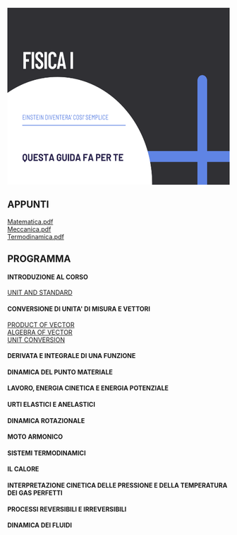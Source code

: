 <p align="center">
<img height="400" weight="700" style="align:center" src="https://github.com/fralabi/images/blob/main/COMPUTER_ENGINEERING/FISICA%20I.png">
</p>


## APPUNTI
[Matematica.pdf](https://github.com/fralabi/Computer_Engineering/blob/main/Primo_Anno/FISICA%20I/appuntiMatematica.pdf) <br>
[Meccanica.pdf](https://github.com/fralabi/Computer_Engineering/blob/main/Primo_Anno/FISICA%20I/appuntiMeccanica.pdf) <br>
[Termodinamica.pdf](https://github.com/fralabi/Computer_Engineering/blob/main/Primo_Anno/FISICA%20I/appuntiTermodinamica.pdf) <br>

## PROGRAMMA

#### INTRODUZIONE AL CORSO
[UNIT AND STANDARD](https://courses.lumenlearning.com/suny-osuniversityphysics/chapter/1-2-units-and-standards/) <br>

#### CONVERSIONE DI UNITA' DI MISURA E VETTORI
[PRODUCT OF VECTOR](https://courses.lumenlearning.com/suny-osuniversityphysics/chapter/2-4-products-of-vectors/) <br>
[ALGEBRA OF VECTOR](https://courses.lumenlearning.com/suny-osuniversityphysics/chapter/2-3-algebra-of-vectors/) <br>
[UNIT CONVERSION](https://courses.lumenlearning.com/suny-osuniversityphysics/chapter/1-3-unit-conversion/) <br>
#### DERIVATA E INTEGRALE DI UNA FUNZIONE
#### DINAMICA DEL PUNTO MATERIALE
#### LAVORO, ENERGIA CINETICA E ENERGIA POTENZIALE
#### URTI ELASTICI E ANELASTICI
#### DINAMICA ROTAZIONALE
#### MOTO ARMONICO
#### SISTEMI TERMODINAMICI
#### IL CALORE 
#### INTERPRETAZIONE CINETICA DELLE PRESSIONE E DELLA TEMPERATURA DEI GAS PERFETTI
#### PROCESSI REVERSIBILI E IRREVERSIBILI
#### DINAMICA DEI FLUIDI
